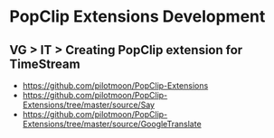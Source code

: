 # PopClip Extensions Development

## VG > IT > Creating PopClip extension for TimeStream

- https://github.com/pilotmoon/PopClip-Extensions
- https://github.com/pilotmoon/PopClip-Extensions/tree/master/source/Say
- https://github.com/pilotmoon/PopClip-Extensions/tree/master/source/GoogleTranslate